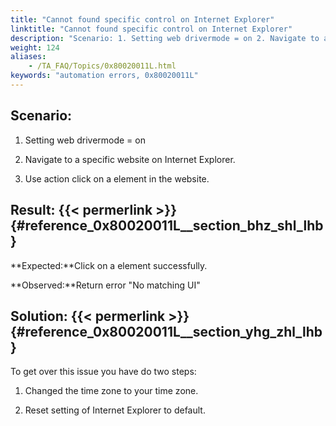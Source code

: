 ```yaml
--- 
title: "Cannot found specific control on Internet Explorer"
linktitle: "Cannot found specific control on Internet Explorer"
description: "Scenario: 1. Setting web drivermode = on 2. Navigate to a specific website on Internet Explorer. 3. Use action click on a element in the website. Result: Expected: Click on a element successfully. ..."
weight: 124
aliases: 
    - /TA_FAQ/Topics/0x80020011L.html
keywords: "automation errors, 0x80020011L"
---
```


## Scenario:

1. Setting web drivermode = on

2. Navigate to a specific website on Internet Explorer.

3. Use action click on a element in the website.

## Result: {{< permerlink >}} {#reference_0x80020011L__section_bhz_shl_lhb} 

**Expected:**Click on a element successfully.

**Observed:**Return error "No matching UI"

## Solution: {{< permerlink >}} {#reference_0x80020011L__section_yhg_zhl_lhb} 

To get over this issue you have do two steps:

1. Changed the time zone to your time zone.

2. Reset setting of Internet Explorer to default.






